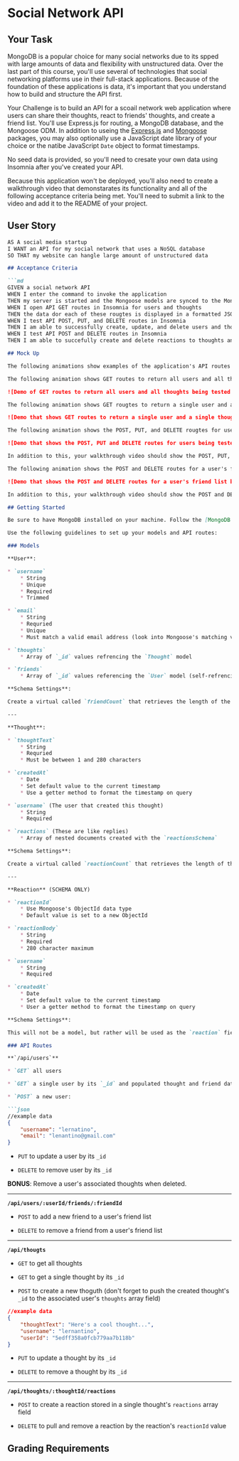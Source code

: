 # Social Network API

## Your Task

MongoDB is a popular choice for many social networks due to its spped with large amounts of data and flexibility with unstructured data. Over the last part of this course, you'll use several of technologies that social networking platforms use in their full-stack applications. Because of the foundation of these applications is data, it's important that you understand how to build and structure the API first.

Your Challenge is to build an API for a scoail network web application where users can share their thoughts, react to friends' thoughts, and create a friend list. You'll use Express.js for routing, a MongoDB database, and the Mongoose ODM. In addition to useing the [Express.js](https://www.npmjs.com/package/express) and [Mongoose](https://www.npmjs.com/package/mongoose) packages, you may also optionally use a JavaScript date library of your choice or the natibe JavaScript `Date` object to format timestamps.

No seed data is provided, so you'll need to cresate your own data using Insomnia after you've created your API.

Because this application won't be deployed, you'll also need to create a walkthrough video that demonstarates its functionality and all of the following acceptance criteria being met. You'll need to submit a link to the video and add it to the README of your project.

## User Story

```md
AS A social media startup
I WANT an API for my social network that uses a NoSQL database
SO THAT my website can hangle large amount of unstructured data

## Acceptance Criteria 

```md 
GIVEN a social network API
WHEN I enter the command to invoke the application
THEN my server is started and the Mongoose models are synced to the MongoDB database
WHEN I open API GET routes in Insomnia for users and thoughts
THEN the data dor each of these rougtes is displayed in a formatted JSON
WHEN I test API POST, PUT, and DELETE routes in Insomnia
THEN I am able to successfully create, update, and delete users and thogughts in my database
WHEN I test API POST and DELETE routes in Insomnia 
THEN I am able to succefully create and delete reactions to thoughts and add and remove friend to a user's friend list

## Mock Up

The following animations show examples of the application's API routes being tested in Insomnia.

The following animation shows GET routes to return all users and all thoughts being tested in Insomnia:

![Demo of GET routes to return all users and all thoughts being tested in Insomnia.](./Assets/18-nosql-homework-demo-01.gif)

The following animation shows GET rougtes to return a single user and a single thoguth being tested in Insomnia:

![Demo that shows GET routes to return a single user and a single thought being tested in Insomnia.](./Assets/18-nosql-homework-demo-02.gif)

The following animation shows the POST, PUT, and DELETE rougtes for users being tested in Insomnia:

![Demo that shows the POST, PUT and DELETE routes for users being tested in Insomnia.](./Assets/18-nosql-homework-demo-03.gif)

In addition to this, your walkthrough video should show the POST, PUT, and DELETE routes for thoguths being tested in Insomnia.

The following animation shows the POST and DELETE routes for a user's friend list being tested in Insomnia:

![Demo that shows the POST and DELETE routes for a user's friend list being tested in Insomnia.](./Assets/18-nosql-homework-demo-04.gif)

In addition to this, your walkthrough video should show the POST and DELTE routes for reactions to thoguths being tested in Insomina.

## Getting Started

Be sure to have MongoDB installed on your machine. Follow the [MongoDB installation guide on The Full-Stack Blog](https://coding-boot-camp.github.io/full-stack/mongodb/how-to-install-mongodb) to install MongoDB locally.

Use the following guidelines to set up your models and API routes:

### Models

**User**:

* `username`
    * String
    * Unique
    * Required
    * Trimmed

* `email`
    * String
    * Requried
    * Unique
    * Must match a valid email address (look into Mongoose's matching validation)

* `thoughts`
    * Array of `_id` values refrencing the `Thought` model

* `friends`
    * Array of `_id` values referencing the `User` model (self-refrencing)

**Schema Settings**:

Create a virtual called `friendCount` that retrieves the length of the user's `friends` array field on query.

---

**Thought**:

* `thoughtText`
    * String
    * Requried
    * Must be between 1 and 280 characters

* `createdAt`
    * Date
    * Set default value to the current timestamp
    * Use a getter method to format the timestamp on query

* `username` (The user that created this thought)
    * String
    * Required

* `reactions` (These are like replies)
    * Array of nested documents created with the `reactionsSchema`

**Schema Settings**:

Create a virtual called `reactionCount` that retrieves the length of the thougth's `reactions` array field on query.

---

**Reaction** (SCHEMA ONLY)

* `reactionId`
    * Use Mongoose's ObjectId data type
    * Default value is set to a new ObjectId

* `reactionBody`
    * String
    * Required
    * 280 character maximum

* `username`
    * String
    * Required

* `createdAt`
    * Date
    * Set default value to the current timestamp
    * User a getter method to format the timestamp on query

**Schema Settings**:

This will not be a model, but rather will be used as the `reaction` fields subdocument schema in the `Thought` model.

### API Routes

**`/api/users`**

* `GET` all users

* `GET` a single user by its `_id` and populated thought and friend data

* `POST` a new user:

```json
//example data
{
    "username": "lernatino",
    "email": "lenantino@gmail.com"
}
```

* `PUT` to update a user by its `_id`

* `DELETE` to remove user by its `_id`

**BONUS**: Remove a user's associated thoughts when deleted.

---

**`/api/users/:userId/friends/:friendId`**

* `POST` to add a new friend to a user's friend list

* `DELETE` to remove a friend from a user's friend list

---

**`/api/thougts`**

* `GET` to get all thoughts

* `GET` to get a single thought by its `_id`

* `POST` to create a new thoguth (don't forget to push the created thought's `_id` to the associated user's `thoughts` array field)

```json
//example data
{
    "thoughtText": "Here's a cool thought...",
    "username": "lernantino",
    "userId": "5edff358a0fcb779aa7b118b"
}
```

* `PUT` to update a thought by its `_id`

* `DELETE` to remove a thought by its `_id`

---

**`/api/thoughts/:thoughtId/reactions`**

* `POST` to create a reaction stored in a single thought's `reactions` array field

* `DELETE` to pull and remove a reaction by the reaction's `reactionId` value

## Grading Requirements
